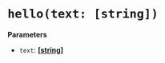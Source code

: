 # `hello(text: [string])`

**Parameters**

-   `text`: **\[[string](https://developer.mozilla.org/en-US/docs/Web/JavaScript/Reference/Global_Objects/String)]**